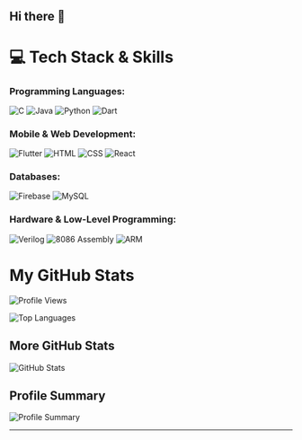## Hi there 👋
# 💻 Tech Stack & Skills  

### Programming Languages:
![C](https://img.shields.io/badge/C-00599C?style=for-the-badge&logo=c&logoColor=white)
![Java](https://img.shields.io/badge/Java-ED8B00?style=for-the-badge&logo=java&logoColor=white)
![Python](https://img.shields.io/badge/Python-3776AB?style=for-the-badge&logo=python&logoColor=white)
![Dart](https://img.shields.io/badge/Dart-0175C2?style=for-the-badge&logo=dart&logoColor=white)

### Mobile & Web Development:
![Flutter](https://img.shields.io/badge/Flutter-02569B?style=for-the-badge&logo=flutter&logoColor=white)
![HTML](https://img.shields.io/badge/HTML5-E34F26?style=for-the-badge&logo=html5&logoColor=white)
![CSS](https://img.shields.io/badge/CSS3-1572B6?style=for-the-badge&logo=css3&logoColor=white)
![React](https://img.shields.io/badge/React-20232A?style=for-the-badge&logo=react&logoColor=61DAFB)


### Databases:
![Firebase](https://img.shields.io/badge/Firebase-FFCA28?style=for-the-badge&logo=firebase&logoColor=white)
![MySQL](https://img.shields.io/badge/MySQL-4479A1?style=for-the-badge&logo=mysql&logoColor=white)

### Hardware & Low-Level Programming:
![Verilog](https://img.shields.io/badge/Verilog-8B0000?style=for-the-badge&logo=verilog&logoColor=white)
![8086 Assembly](https://img.shields.io/badge/8086%20Assembly-0078D4?style=for-the-badge&logo=assemblyscript&logoColor=white)
![ARM](https://img.shields.io/badge/ARM%20Programming-0091BD?style=for-the-badge&logo=arm&logoColor=white)


# My GitHub Stats

![Profile Views](https://komarev.com/ghpvc/?username=Jessin-Sunny&color=blue)

![Top Languages](https://github-readme-stats.vercel.app/api/top-langs/?username=Jessin-Sunny&layout=compact)

## More GitHub Stats

![GitHub Stats](https://github-readme-stats.vercel.app/api?username=Jessin-Sunny&show_icons=true&theme=radical)

## Profile Summary

![Profile Summary](https://github-profile-summary-cards.vercel.app/api/cards/profile-details?username=Jessin-Sunny&theme=github)

---





<!--
**Jessin-Sunny/Jessin-Sunny** is a ✨ _special_ ✨ repository because its `README.md` (this file) appears on your GitHub profile.

Here are some ideas to get you started:

- 🔭 I’m currently working on ...
- 🌱 I’m currently learning ...
- 👯 I’m looking to collaborate on ...
- 🤔 I’m looking for help with ...
- 💬 Ask me about ...
- 📫 How to reach me: ...
- 😄 Pronouns: ...
- ⚡ Fun fact: ...
-->

